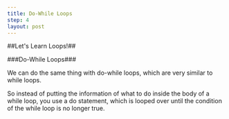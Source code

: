 ```yaml
---
title: Do-While Loops
step: 4
layout: post
---
```


##Let's Learn Loops!##

###Do-While Loops###

We can do the same thing with do-while loops, which are very similar to while loops.

<script src="https://gist.github.com/MrMepper/4115a1e6fcee1738d210.js"></script>

So instead of putting the information of what to do inside the body of a while loop, you use a do statement, which is
looped over until the condition of the while loop is no longer true.